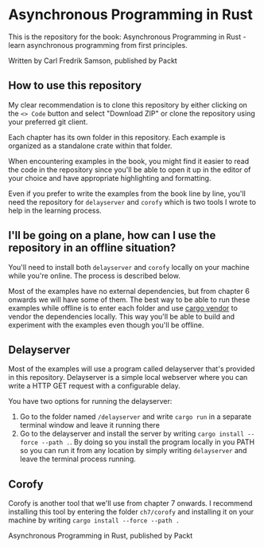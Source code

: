 # Asynchronous Programming in Rust

This is the repository for the book: Asynchronous Programming in Rust - learn asynchronous programming from first principles.

Written by Carl Fredrik Samson, published by Packt

## How to use this repository

My clear recommendation is to clone this repository by either clicking on the `<> Code` button and select "Download ZIP" or clone the repository using your preferred git client.

Each chapter has its own folder in this repository. Each example is organized as a standalone crate within that folder.

When encountering examples in the book, you might find it easier to read the code in the repository since you'll be able to open it up in the editor of your choice and have appropriate highlighting and formatting.

Even if you prefer to write the examples from the book line by line, you'll need the repository for `delayserver` and `corofy` which is two tools I wrote to help in the learning process.

## I'll be going on a plane, how can I use the repository in an offline situation?

You'll need to install both `delayserver` and `corofy` locally on your machine while you're online. The process is described below.

Most of the examples have no external dependencies, but from chapter 6 onwards
we will have some of them. The best way to be able to run these examples while offline is to enter each folder and use [cargo vendor](https://doc.rust-lang.org/cargo/commands/cargo-vendor.html) to vendor the dependencies locally. This way you'll be able to build and experiment with the examples even though you'll be offline.

## Delayserver

Most of the examples will use a program called delayserver that's provided in this repository. Delayserver is a simple local webserver where you can write a HTTP GET request with a configurable delay.

You have two options for running the delayserver:

1. Go to the folder named `/delayserver` and write `cargo run` in a separate terminal window and leave it running there
2. Go to the delayserver and install the server by writing `cargo install --force --path .`. By doing so you install the program locally in you PATH so you can run it from any location by simply writing `delayserver` and leave the terminal process running.

## Corofy

Corofy is another tool that we'll use from chapter 7 onwards. I recommend installing this tool by entering the folder `ch7/corofy` and installing it on your machine by writing `cargo install --force --path .`

Asynchronous Programming in Rust, published by Packt
